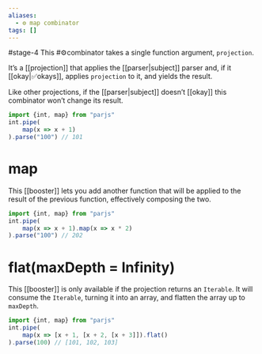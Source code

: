 ```yaml
---
aliases:
  - ⚙️ map combinator
tags: []
---
```

#stage-4
This #⚙️combinator takes a single function argument, `projection`.

It’s a [[projection]] that applies the [[parser|subject]] parser and, if it [[‍‍‍‍‍‍‍okay|‍‍‍‍‍‍‍✅‍okays]], applies `projection` to it, and yields the result. 

Like other projections, if the [[parser|subject]] doesn’t [[‍‍‍‍‍‍‍okay]] this combinator won’t change its result.

```typescript
import {int, map} from "parjs"
int.pipe(
    map(x => x + 1)
).parse("100") // 101
```
# map
This [[booster]] lets you add another function that will be applied to the result of the previous function, effectively composing the two.

```ts title:map.map.ts
import {int, map} from "parjs"
int.pipe(
    map(x => x + 1).map(x => x * 2)
).parse("100") // 202
```
# flat(maxDepth = Infinity)
This [[booster]] is only available if the projection returns an `Iterable`. It will consume the `Iterable`, turning it into an array, and flatten the array up to `maxDepth`.

```ts title:map.flat.ts
import {int, map} from "parjs"
int.pipe(
    map(x => [x + 1, [x + 2, [x + 3]]).flat()
).parse(100) // [101, 102, 103]
```

